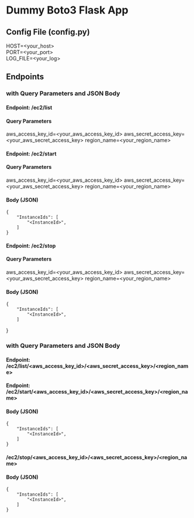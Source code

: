 # Dummy Boto3 Flask App

## Config File (config.py)
HOST=<your_host><br/>
PORT=<your_port><br/>
LOG_FILE=<your_log>

## Endpoints

### with Query Parameters and JSON Body

#### Endpoint: /ec2/list
#### Query Parameters
aws_access_key_id=<your_aws_access_key_id>
aws_secret_access_key=<your_aws_secret_access_key>
region_name=<your_region_name>

#### Endpoint: /ec2/start
#### Query Parameters
aws_access_key_id=<your_aws_access_key_id>
aws_secret_access_key=<your_aws_secret_access_key>
region_name=<your_region_name>
#### Body (JSON)
    {
        "InstanceIds": [
            "<InstanceId>",
        ]
    }

#### Endpoint: /ec2/stop
#### Query Parameters
aws_access_key_id=<your_aws_access_key_id>
aws_secret_access_key=<your_aws_secret_access_key>
region_name=<your_region_name>
#### Body (JSON)
    {
        "InstanceIds": [
            "<InstanceId>",
        ]
}

### with Query Parameters and JSON Body

#### Endpoint: /ec2/list/<aws_access_key_id>/<aws_secret_access_key>/<region_name>

#### Endpoint: /ec2/start/<aws_access_key_id>/<aws_secret_access_key>/<region_name>
#### Body (JSON)
    {
        "InstanceIds": [
            "<InstanceId>",
        ]
    }

#### /ec2/stop/<aws_access_key_id>/<aws_secret_access_key>/<region_name>
#### Body (JSON)
    {
        "InstanceIds": [
            "<InstanceId>",
        ]
    }